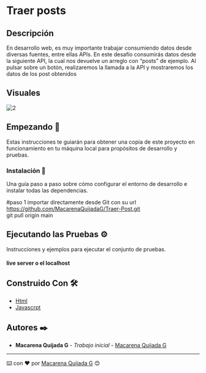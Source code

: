 # Traer posts

## Descripción

En desarrollo web, es muy importante trabajar consumiendo datos desde diversas fuentes, entre ellas APIs. En este desafío consumirás datos desde la siguiente API, la cual nos devuelve un arreglo con “posts” de ejemplo.
Al pulsar sobre un botón, realizaremos la llamada a la API y mostraremos los datos de los post obtenidos


## Visuales 
![2](https://github.com/MacarenaQuijadaG/Traer-Post/assets/50925916/322843a5-0a5d-4061-8eb4-9e68072ad115)



## Empezando 🚀

Estas instrucciones te guiarán para obtener una copia de este proyecto en funcionamiento en tu máquina local para propósitos de desarrollo y pruebas.


### Instalación 🔧

Una guía paso a paso sobre cómo configurar el entorno de desarrollo e instalar todas las dependencias.

#paso 1
importar directamente desde Git con su url https://github.com/MacarenaQuijadaG/Traer-Post.git                                       
git pull origin main

## Ejecutando las Pruebas ⚙️

Instrucciones y ejemplos para ejecutar el conjunto de pruebas.

#### live server o el localhost

## Construido Con 🛠️

- [Html](https://developer.mozilla.org/en-US/docs/Web/HTML) 
- [Javascrpt](https://developer.mozilla.org/es/docs/Web/JavaScript)
  

## Autores ✒️

- **Macarena Quijada G** - _Trabajo inicial_ - [Macarena Quijada G](https://github.com/MacarenaQuijadaG)

---

⌨️ con ❤️ por [Macarena Quijada G](https://github.com/MacarenaQuijadaG) 😊
